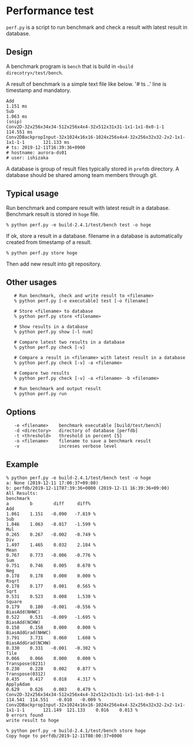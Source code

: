# Performance test

`perf.py` is a script to run benchmark and check a result with latest result in
database.

## Design

A benchmark program is `bench` that is build in `<build direcotry>/test/bench`.

A result of benchmark is a simple text file like below. '# ts ..' line is
timestamp and mandatory.

```
Add                                                                                 1.151 ms
Sub                                                                                 1.063 ms
(snip)
Conv2D-32x256x34x34-512x256x4x4-32x512x31x31-1x1-1x1-0x0-1-1                      114.551 ms
Conv2DBackpropInput-32x1024x16x16-1024x256x4x4-32x256x32x32-2x2-1x1-1x1-1-1       121.133 ms
# ts: 2019-12-11T16:39:36+0900
# hostname: aurora-ds01
# user: ishizaka
```

A database is group of result files typically stored in `prefdb` directory.
A database should be shared among team members through git.

## Typical usage

Run benchmark and compare result with latest result in a database. Benchmark
result is stored in `hoge` file.

```
% python perf.py -e build-2.4.1/test/bench test -o hoge
```

If ok, store a result in a database. filename in a database is automatically
created from timestamp of a result.

```
% python perf.py store hoge
```

Then add new result into git repository.

## Other usages

```
   # Run benchmark, check and write result to <filename>
   % python perf.py [-e executable] test [-o filename]
   
   # Store <filename> to database
   % python perf.py store <filename>

   # Show results in a database
   % python perf.py show [-l num]

   # Compare latest two results in a database
   % python perf.py check [-v]

   # Compare a result in <filename> with latest result in a database
   % python perf.py check [-v] -a <filename>

   # Compare two results
   % python perf.py check [-v] -a <filename> -b <filename>

   # Run benchmark and output result
   % python perf.py run
```

## Options

```
   -e <filename>    benchmark executable [build/test/bench]
   -d <directory>   directory of database [perfdb]
   -t <threshold>   threshold in percent [5]
   -o <filename>    filename to save a benchmark result
   -v               increses verbose level
```

## Example

```
% python perf.py -e build-2.4.1/test/bench test -o hoge
a: None (2019-12-11 17:00:37+09:00)
b: perfdb/2019-12-11T07:39:36+0000 (2019-12-11 16:39:36+09:00)
All Results:
benchmark                                                                        a        b        diff     diff%
Add                                                                                 1.061    1.151   -0.090   -7.819 %
Sub                                                                                 1.046    1.063   -0.017   -1.599 %
Mul                                                                                 0.265    0.267   -0.002   -0.749 %
Div                                                                                 1.497    1.465    0.032    2.184 %
Mean                                                                                0.767    0.773   -0.006   -0.776 %
Sum                                                                                 0.751    0.746    0.005    0.670 %
Neg                                                                                 0.178    0.178    0.000    0.000 %
Rsqrt                                                                               0.178    0.177    0.001    0.565 %
Sqrt                                                                                0.531    0.523    0.008    1.530 %
Square                                                                              0.179    0.180   -0.001   -0.556 %
BiasAdd(NHWC)                                                                       0.522    0.531   -0.009   -1.695 %
BiasAdd(NCHW)                                                                       0.158    0.158    0.000    0.000 %
BiasAddGrad(NHWC)                                                                   3.791    3.731    0.060    1.608 %
BiasAddGrad(NCHW)                                                                   0.330    0.331   -0.001   -0.302 %
Tile                                                                                0.066    0.066    0.000    0.000 %
Transpose(0231)                                                                     0.230    0.228    0.002    0.877 %
Transpose(0312)                                                                     0.435    0.417    0.018    4.317 %
ApplyAdam                                                                           0.629    0.626    0.003    0.479 %
Conv2D-32x256x34x34-512x256x4x4-32x512x31x31-1x1-1x1-0x0-1-1                      114.541  114.551   -0.010   -0.009 %
Conv2DBackpropInput-32x1024x16x16-1024x256x4x4-32x256x32x32-2x2-1x1-1x1-1-1       121.149  121.133    0.016    0.013 %
0 errors found
write result to hoge

% python perf.py -e build-2.4.1/test/bench store hoge
Copy hoge to perfdb/2019-12-11T08:00:37+0000
```
